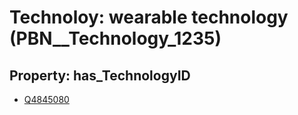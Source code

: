 # Technoloy: __wearable technology__ (PBN__Technology_1235)

## Property: has_TechnologyID

* [Q4845080](Q4845080)

